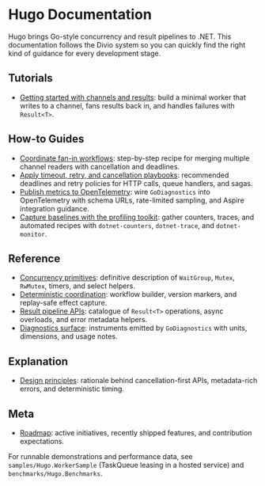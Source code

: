 # Hugo Documentation

Hugo brings Go-style concurrency and result pipelines to .NET. This documentation follows the Divio system so you can quickly find the right kind of guidance for every development stage.

## Tutorials

- [Getting started with channels and results](tutorials/getting-started.md): build a minimal worker that writes to a channel, fans results back in, and handles failures with `Result<T>`.

## How-to Guides

- [Coordinate fan-in workflows](how-to/fan-in-channels.md): step-by-step recipe for merging multiple channel readers with cancellation and deadlines.
- [Apply timeout, retry, and cancellation playbooks](how-to/playbook-templates.md): recommended deadlines and retry policies for HTTP calls, queue handlers, and sagas.
- [Publish metrics to OpenTelemetry](how-to/observe-with-opentelemetry.md): wire `GoDiagnostics` into OpenTelemetry with schema URLs, rate-limited sampling, and Aspire integration guidance.
- [Capture baselines with the profiling toolkit](how-to/profiling-toolkit.md): gather counters, traces, and automated recipes with `dotnet-counters`, `dotnet-trace`, and `dotnet-monitor`.

## Reference

- [Concurrency primitives](reference/concurrency-primitives.md): definitive description of `WaitGroup`, `Mutex`, `RwMutex`, timers, and select helpers.
- [Deterministic coordination](reference/deterministic-coordination.md): workflow builder, version markers, and replay-safe effect capture.
- [Result pipeline APIs](reference/result-pipelines.md): catalogue of `Result<T>` operations, async overloads, and error metadata helpers.
- [Diagnostics surface](reference/diagnostics.md): instruments emitted by `GoDiagnostics` with units, dimensions, and usage notes.

## Explanation

- [Design principles](explanation/design-principles.md): rationale behind cancellation-first APIs, metadata-rich errors, and deterministic timing.

## Meta

- [Roadmap](meta/roadmap.md): active initiatives, recently shipped features, and contribution expectations.

For runnable demonstrations and performance data, see `samples/Hugo.WorkerSample` (TaskQueue leasing in a hosted service) and `benchmarks/Hugo.Benchmarks`.
